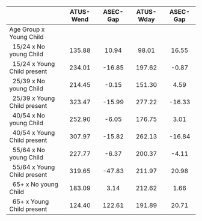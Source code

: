 
|                      |    ATUS-Wend |     ASEC-Gap |    ATUS-Wday |     ASEC-Gap |
| -------------------- | :----------: | :----------: | :----------: | :----------: |
| Age Group x Young Child |              |              |              |              |
| &nbsp;&nbsp;15/24 x No young Child |       135.88 |        10.94 |        98.01 |        16.55 |
| &nbsp;&nbsp;15/24 x Young Child present |       234.01 |       -16.85 |       197.62 |        -0.87 |
| &nbsp;&nbsp;25/39 x No young Child |       214.45 |        -0.15 |       151.30 |         4.59 |
| &nbsp;&nbsp;25/39 x Young Child present |       323.47 |       -15.99 |       277.22 |       -16.33 |
| &nbsp;&nbsp;40/54 x No young Child |       252.90 |        -6.05 |       176.75 |         3.01 |
| &nbsp;&nbsp;40/54 x Young Child present |       307.97 |       -15.82 |       262.13 |       -16.84 |
| &nbsp;&nbsp;55/64 x No young Child |       227.77 |        -6.37 |       200.37 |        -4.11 |
| &nbsp;&nbsp;55/64 x Young Child present |       319.65 |       -47.83 |       211.97 |        20.98 |
| &nbsp;&nbsp;65+ x No young Child |       183.09 |         3.14 |       212.62 |         1.66 |
| &nbsp;&nbsp;65+ x Young Child present |       124.40 |       122.61 |       191.89 |        20.71 |

